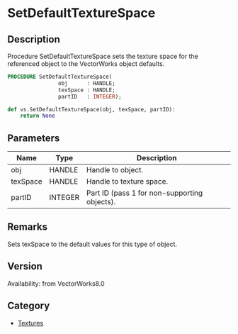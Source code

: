 # SetDefaultTextureSpace

## Description
Procedure SetDefaultTextureSpace sets the texture space for the referenced object to the VectorWorks object defaults.

```pascal
PROCEDURE SetDefaultTextureSpace(
				obj      : HANDLE;
				texSpace : HANDLE;
				partID   : INTEGER);
```

```python
def vs.SetDefaultTextureSpace(obj, texSpace, partID):
    return None
```

## Parameters
|Name|Type|Description|
|---|---|---|
|obj|HANDLE|Handle to object.|
|texSpace|HANDLE|Handle to texture space.|
|partID|INTEGER|Part ID (pass 1 for non-supporting objects).|

## Remarks
Sets texSpace to the default values for this type of object.

## Version
Availability: from VectorWorks8.0

## Category
* [Textures](../Categories/Textures.md)
